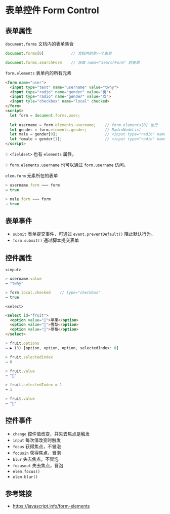 # 表单控件 Form Control

## 表单属性
`document.forms` 文档内的表单集合
```javascript
document.forms[0]            // 文档内的第一个表单

document.forms.searchForm    // 获取 name="searchForm" 的表单
```

`form.elements` 表单内的所有元素
```html
<form name="user">
  <input type="text" name="username" value="twhy">
  <input type="radio" name="gender" value="男">
  <input type="radio" name="gender" value="女">
  <input tyle="checkbox" name="local" checked>
</form>
<script>
  let form = document.forms.user;
  
  let username = form.elements.username;    // form.elements[0] 也行
  let gender = form.elements.gender;        // RadioNodeList
  let male = gender[0];                     // <input type="radio" name="gender" value="男">
  let female = gender[1];                   // <input type="radio" name="gender" value="女">
</script>
```
💡 `<fieldset>` 也有 `elements` 属性。

💡 `form.elements.username` 也可以通过 `form.username` 访问。

`elem.form` 元素所在的表单
```javascript
> username.form === form
→ true

> male.form === form
→ true
```

## 表单事件
* `submit` 表单提交事件，可通过 `event.preventDefault()` 阻止默认行为。
* `form.submit()` 通过脚本提交表单

## 控件属性
`<input>`
```javascript
> username.value
→ "twhy"

> form.local.checked    // type="checkbox"
→ true
```
`<select>`
```html
<select id="fruit">
  <option value="🍎">苹果</option>
  <option value="🍐">雪梨</option>
  <option value="🍓">草莓</option>
</select>
```
```javascript
> fruit.options
→ ▶︎ (3) [option, option, option, selectedIndex: 0]

> fruit.selectedIndex
→ 0

> fruit.value
→ "🍎"

> fruit.selectedIndex = 1
→ 1

> fruit.value
→ "🍐"
```

## 控件事件
* `change` 控件值改变，并失去焦点是触发
* `input` 每次值改变时触发
* `focus` 获得焦点，不冒泡
* `focusin` 获得焦点，冒泡
* `blur` 失去焦点，不冒泡
* `focusout` 失去焦点，冒泡
* `elem.focus()`
* `elem.blur()`

## 参考链接
* https://javascript.info/form-elements

